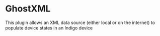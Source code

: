 # GhostXML
This plugin allows an XML data source (either local or on the internet) to populate device states in an Indigo device
